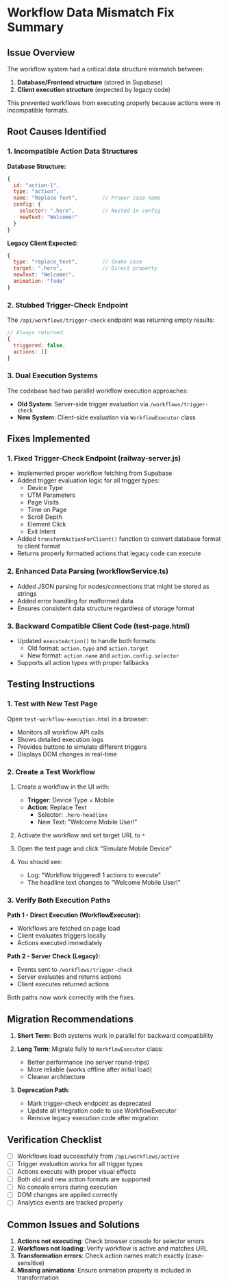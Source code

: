 # Workflow Data Mismatch Fix Summary

## Issue Overview

The workflow system had a critical data structure mismatch between:
1. **Database/Frontend structure** (stored in Supabase)
2. **Client execution structure** (expected by legacy code)

This prevented workflows from executing properly because actions were in incompatible formats.

## Root Causes Identified

### 1. Incompatible Action Data Structures

**Database Structure:**
```javascript
{
  id: "action-1",
  type: "action",
  name: "Replace Text",        // Proper case name
  config: {
    selector: ".hero",         // Nested in config
    newText: "Welcome!"
  }
}
```

**Legacy Client Expected:**
```javascript
{
  type: "replace_text",        // Snake case
  target: ".hero",             // Direct property
  newText: "Welcome!",
  animation: "fade"
}
```

### 2. Stubbed Trigger-Check Endpoint

The `/api/workflows/trigger-check` endpoint was returning empty results:
```javascript
// Always returned:
{
  triggered: false,
  actions: []
}
```

### 3. Dual Execution Systems

The codebase had two parallel workflow execution approaches:
- **Old System**: Server-side trigger evaluation via `/workflows/trigger-check`
- **New System**: Client-side evaluation via `WorkflowExecutor` class

## Fixes Implemented

### 1. Fixed Trigger-Check Endpoint (railway-server.js)

- Implemented proper workflow fetching from Supabase
- Added trigger evaluation logic for all trigger types:
  - Device Type
  - UTM Parameters
  - Page Visits
  - Time on Page
  - Scroll Depth
  - Element Click
  - Exit Intent
- Added `transformActionForClient()` function to convert database format to client format
- Returns properly formatted actions that legacy code can execute

### 2. Enhanced Data Parsing (workflowService.ts)

- Added JSON parsing for nodes/connections that might be stored as strings
- Added error handling for malformed data
- Ensures consistent data structure regardless of storage format

### 3. Backward Compatible Client Code (test-page.html)

- Updated `executeAction()` to handle both formats:
  - Old format: `action.type` and `action.target`
  - New format: `action.name` and `action.config.selector`
- Supports all action types with proper fallbacks

## Testing Instructions

### 1. Test with New Test Page

Open `test-workflow-execution.html` in a browser:
- Monitors all workflow API calls
- Shows detailed execution logs
- Provides buttons to simulate different triggers
- Displays DOM changes in real-time

### 2. Create a Test Workflow

1. Create a workflow in the UI with:
   - **Trigger**: Device Type = Mobile
   - **Action**: Replace Text
     - Selector: `.hero-headline`
     - New Text: "Welcome Mobile User!"

2. Activate the workflow and set target URL to `*`

3. Open the test page and click "Simulate Mobile Device"

4. You should see:
   - Log: "Workflow triggered! 1 actions to execute"
   - The headline text changes to "Welcome Mobile User!"

### 3. Verify Both Execution Paths

**Path 1 - Direct Execution (WorkflowExecutor):**
- Workflows are fetched on page load
- Client evaluates triggers locally
- Actions executed immediately

**Path 2 - Server Check (Legacy):**
- Events sent to `/workflows/trigger-check`
- Server evaluates and returns actions
- Client executes returned actions

Both paths now work correctly with the fixes.

## Migration Recommendations

1. **Short Term**: Both systems work in parallel for backward compatibility

2. **Long Term**: Migrate fully to `WorkflowExecutor` class:
   - Better performance (no server round-trips)
   - More reliable (works offline after initial load)
   - Cleaner architecture

3. **Deprecation Path**:
   - Mark trigger-check endpoint as deprecated
   - Update all integration code to use WorkflowExecutor
   - Remove legacy execution code after migration

## Verification Checklist

- [ ] Workflows load successfully from `/api/workflows/active`
- [ ] Trigger evaluation works for all trigger types
- [ ] Actions execute with proper visual effects
- [ ] Both old and new action formats are supported
- [ ] No console errors during execution
- [ ] DOM changes are applied correctly
- [ ] Analytics events are tracked properly

## Common Issues and Solutions

1. **Actions not executing**: Check browser console for selector errors
2. **Workflows not loading**: Verify workflow is active and matches URL
3. **Transformation errors**: Check action names match exactly (case-sensitive)
4. **Missing animations**: Ensure animation property is included in transformation 